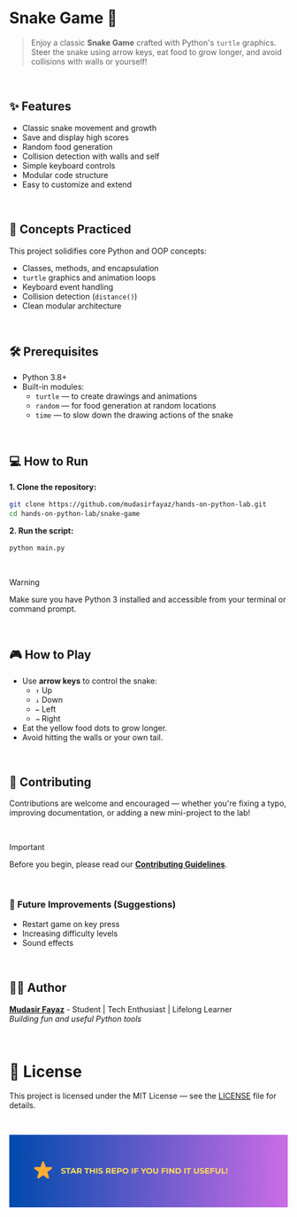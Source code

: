 # Snake Game 🐍

> Enjoy a classic **Snake Game** crafted with Python's `turtle` graphics. Steer the snake using arrow keys, eat food to grow longer, and avoid collisions with walls or yourself!

<br/>

## ✨ Features

- Classic snake movement and growth
- Save and display high scores
- Random food generation
- Collision detection with walls and self
- Simple keyboard controls
- Modular code structure
- Easy to customize and extend

<br/>

## 🧠 Concepts Practiced

This project solidifies core Python and OOP concepts:

- Classes, methods, and encapsulation
- `turtle` graphics and animation loops
- Keyboard event handling
- Collision detection (`distance()`)
- Clean modular architecture

<br/>

## 🛠️ Prerequisites

- Python 3.8+
- Built-in modules:
  - `turtle` — to create drawings and animations
  - `random` — for food generation at random locations
  - `time` — to slow down the drawing actions of the snake

<br/>

## 💻 How to Run

**1. Clone the repository:**

```bash
git clone https://github.com/mudasirfayaz/hands-on-python-lab.git
cd hands-on-python-lab/snake-game
```

**2. Run the script:**

```bash
python main.py
```

<br/>

> [!WARNING]
> Make sure you have Python 3 installed and accessible from your terminal or command prompt.

<br/>

## 🎮 How to Play

- Use **arrow keys** to control the snake:
  - `↑` Up
  - `↓` Down
  - `←` Left
  - `→` Right
- Eat the yellow food dots to grow longer.
- Avoid hitting the walls or your own tail.

<br/>

## 🤝 Contributing

Contributions are welcome and encouraged — whether you're fixing a typo, improving documentation, or adding a new mini-project to the lab!

<br/>

> [!IMPORTANT]
> Before you begin, please read our [**Contributing Guidelines**](/CONTRIBUTING.md).

<br/>

### 🧪 Future Improvements (Suggestions)

- Restart game on key press
- Increasing difficulty levels
- Sound effects

<br/>

## 🧑‍💻 Author

**[Mudasir Fayaz](https://github.com/mudasirfayaz/)** - Student | Tech Enthusiast | Lifelong Learner<br/>
_Building fun and useful Python tools_

<br/>

# 📜 License

This project is licensed under the MIT License — see the [LICENSE](./LICENSE) file for details.

<br/>

![Star](/assets/docs/star.png)

